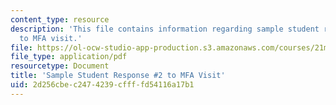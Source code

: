 ```yaml
---
content_type: resource
description: 'This file contains information regarding sample student response #2
  to MFA visit.'
file: https://ol-ocw-studio-app-production.s3.amazonaws.com/courses/21m-289-islam-media-spring-2015/2d256cbec2474239cffffd54116a17b1_MIT21M_289S15_assnMFA_ex2.pdf
file_type: application/pdf
resourcetype: Document
title: 'Sample Student Response #2 to MFA Visit'
uid: 2d256cbe-c247-4239-cfff-fd54116a17b1
---
```

